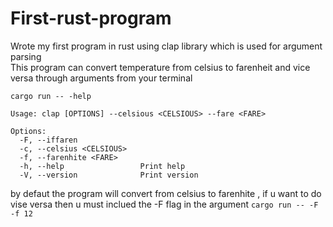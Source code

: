 # First-rust-program
Wrote my first program in rust using clap library which is used for argument parsing </br>
This program can convert temperature from celsius to farenheit and vice versa through arguments from your terminal<br>

`cargo run -- -help `
```
Usage: clap [OPTIONS] --celsious <CELSIOUS> --fare <FARE>

Options:
  -F, --iffaren              
  -c, --celsius <CELSIOUS>  
  -f, --farenhite <FARE>          
  -h, --help                 Print help
  -V, --version              Print version

```
by defaut the program will convert from celsius to  farenhite , if u want to do vise versa then u must inclued the -F flag in the argument
`cargo run -- -F -f 12`
